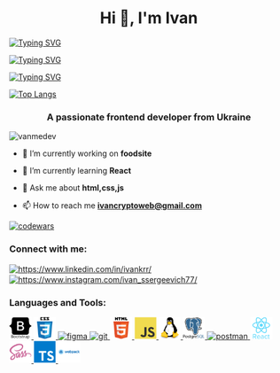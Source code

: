 <h1 align="center">Hi 👋, I'm Ivan</h1>                      

[![Typing SVG](https://readme-typing-svg.herokuapp.com?font=Fira+Code&pause=1000&color=000000&multiline=true&width=435&lines=Cybersecurity+student)](https://git.io/typing-svg)

[![Typing SVG](https://readme-typing-svg.herokuapp.com?font=Fira+Code&pause=1000&multiline=true&width=435&lines=Frontend+Developer)](https://git.io/typing-svg)

[![Typing SVG](https://readme-typing-svg.herokuapp.com?font=Fira+Code&pause=1000&color=47F763&multiline=true&width=435&lines=Crypto+influencer)](https://git.io/typing-svg)

[![Top Langs](https://github-readme-stats.vercel.app/api/top-langs/?username=VanMeDev&layout=compact)](https://github.com/VanMeDev/github-readme-stats)

<h3 align="center">A passionate frontend developer from Ukraine</h3>

<p align="left"> <img src="https://komarev.com/ghpvc/?username=vanmedev&label=Profile%20views&color=0e75b6&style=flat" alt="vanmedev" /> </p>

- 🔭 I’m currently working on **foodsite**

- 🌱 I’m currently learning **React**

- 💬 Ask me about **html,css,js**

- 📫 How to reach me **ivancryptoweb@gmail.com**

[![codewars](https://www.codewars.com/users/VanMeDev/badges/small)](https://www.codewars.com/users/VanMeDev) 

<h3 align="left">Connect with me:</h3>
<p align="left">
<a href="https://linkedin.com/in/https://www.linkedin.com/in/ivankrr/" target="blank"><img align="center" src="https://raw.githubusercontent.com/rahuldkjain/github-profile-readme-generator/master/src/images/icons/Social/linked-in-alt.svg" alt="https://www.linkedin.com/in/ivankrr/" height="30" width="40" /></a>
<a href="https://instagram.com/https://www.instagram.com/ivan_ssergeevich77/" target="blank"><img align="center" src="https://raw.githubusercontent.com/rahuldkjain/github-profile-readme-generator/master/src/images/icons/Social/instagram.svg" alt="https://www.instagram.com/ivan_ssergeevich77/" height="30" width="40" /></a>
</p>

<h3 align="left">Languages and Tools:</h3>
<p align="left"> <a href="https://getbootstrap.com" target="_blank" rel="noreferrer"> <img src="https://raw.githubusercontent.com/devicons/devicon/master/icons/bootstrap/bootstrap-plain-wordmark.svg" alt="bootstrap" width="40" height="40"/> </a> <a href="https://www.w3schools.com/css/" target="_blank" rel="noreferrer"> <img src="https://raw.githubusercontent.com/devicons/devicon/master/icons/css3/css3-original-wordmark.svg" alt="css3" width="40" height="40"/> </a> <a href="https://www.figma.com/" target="_blank" rel="noreferrer"> <img src="https://www.vectorlogo.zone/logos/figma/figma-icon.svg" alt="figma" width="40" height="40"/> </a> <a href="https://git-scm.com/" target="_blank" rel="noreferrer"> <img src="https://www.vectorlogo.zone/logos/git-scm/git-scm-icon.svg" alt="git" width="40" height="40"/> </a> <a href="https://www.w3.org/html/" target="_blank" rel="noreferrer"> <img src="https://raw.githubusercontent.com/devicons/devicon/master/icons/html5/html5-original-wordmark.svg" alt="html5" width="40" height="40"/> </a> <a href="https://developer.mozilla.org/en-US/docs/Web/JavaScript" target="_blank" rel="noreferrer"> <img src="https://raw.githubusercontent.com/devicons/devicon/master/icons/javascript/javascript-original.svg" alt="javascript" width="40" height="40"/> </a> <a href="https://www.linux.org/" target="_blank" rel="noreferrer"> <img src="https://raw.githubusercontent.com/devicons/devicon/master/icons/linux/linux-original.svg" alt="linux" width="40" height="40"/> </a> <a href="https://www.postgresql.org" target="_blank" rel="noreferrer"> <img src="https://raw.githubusercontent.com/devicons/devicon/master/icons/postgresql/postgresql-original-wordmark.svg" alt="postgresql" width="40" height="40"/> </a> <a href="https://postman.com" target="_blank" rel="noreferrer"> <img src="https://www.vectorlogo.zone/logos/getpostman/getpostman-icon.svg" alt="postman" width="40" height="40"/> </a> <a href="https://reactjs.org/" target="_blank" rel="noreferrer"> <img src="https://raw.githubusercontent.com/devicons/devicon/master/icons/react/react-original-wordmark.svg" alt="react" width="40" height="40"/> </a> <a href="https://sass-lang.com" target="_blank" rel="noreferrer"> <img src="https://raw.githubusercontent.com/devicons/devicon/master/icons/sass/sass-original.svg" alt="sass" width="40" height="40"/> </a> <a href="https://www.typescriptlang.org/" target="_blank" rel="noreferrer"> <img src="https://raw.githubusercontent.com/devicons/devicon/master/icons/typescript/typescript-original.svg" alt="typescript" width="40" height="40"/> </a> <a href="https://webpack.js.org" target="_blank" rel="noreferrer"> <img src="https://raw.githubusercontent.com/devicons/devicon/d00d0969292a6569d45b06d3f350f463a0107b0d/icons/webpack/webpack-original-wordmark.svg" alt="webpack" width="40" height="40"/> </a> </p>


